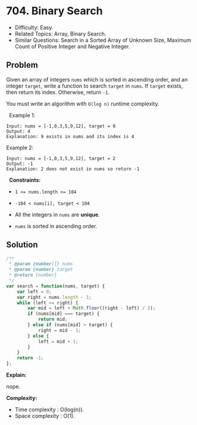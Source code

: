 # 704. Binary Search

- Difficulty: Easy.
- Related Topics: Array, Binary Search.
- Similar Questions: Search in a Sorted Array of Unknown Size, Maximum Count of Positive Integer and Negative Integer.

## Problem

Given an array of integers `nums` which is sorted in ascending order, and an integer `target`, write a function to search `target` in `nums`. If `target` exists, then return its index. Otherwise, return `-1`.

You must write an algorithm with `O(log n)` runtime complexity.

 
Example 1:

```
Input: nums = [-1,0,3,5,9,12], target = 9
Output: 4
Explanation: 9 exists in nums and its index is 4
```

Example 2:

```
Input: nums = [-1,0,3,5,9,12], target = 2
Output: -1
Explanation: 2 does not exist in nums so return -1
```

 
**Constraints:**


	
- `1 <= nums.length <= 104`
	
- `-104 < nums[i], target < 104`
	
- All the integers in `nums` are **unique**.
	
- `nums` is sorted in ascending order.



## Solution

```javascript
/**
 * @param {number[]} nums
 * @param {number} target
 * @return {number}
 */
var search = function(nums, target) {
    var left = 0;
    var right = nums.length - 1;
    while (left <= right) {
        var mid = left + Math.floor((right - left) / 2);
        if (nums[mid] === target) {
            return mid;
        } else if (nums[mid] > target) {
            right = mid - 1;
        } else {
            left = mid + 1;
        }
    }
    return -1;
};
```

**Explain:**

nope.

**Complexity:**

* Time complexity : O(log(n)).
* Space complexity : O(1).
